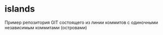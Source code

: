# islands
Пример репозитория GIT состоящего из линии коммитов с одиночными независимым коммитами (островами)
